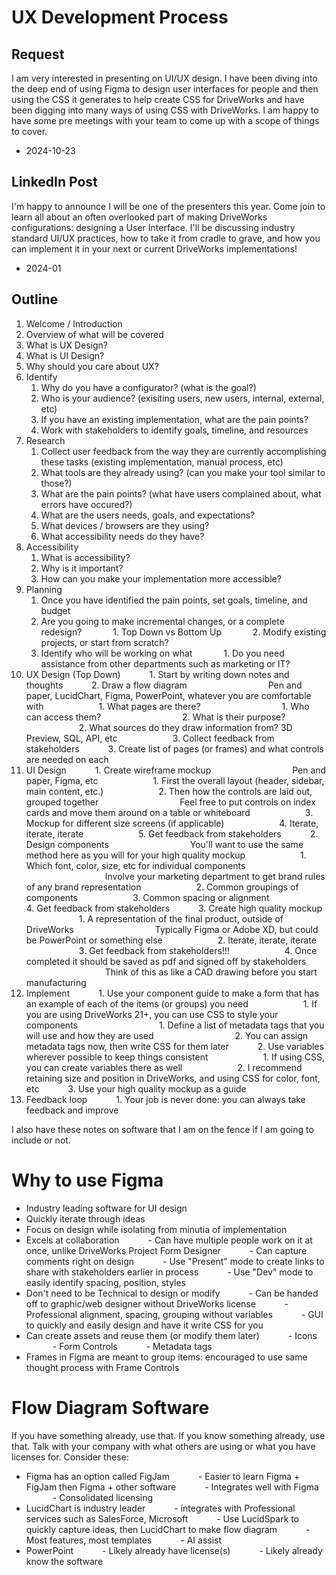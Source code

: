 # UX Development Process

## Request

I am very interested in presenting on UI/UX design. I have been diving into the deep end of using Figma to design user interfaces for people and then using the CSS it generates to help create CSS for DriveWorks and have been digging into many ways of using CSS with DriveWorks. I am happy to have some pre meetings with your team to come up with a scope of things to cover.

- 2024-10-23

## LinkedIn Post

I'm happy to announce I will be one of the presenters this year. Come join to learn all about an often overlooked part of making DriveWorks configurations: designing a User Interface. 
I'll be discussing industry standard UI/UX practices, how to take it from cradle to grave, and how you can implement it in your next or current DriveWorks implementations!

- 2024-01

## Outline

1. Welcome / Introduction
2. Overview of what will be covered
3. What is UX Design?
4. What is UI Design?
5. Why should you care about UX?
6. Identify
   1. Why do you have a configurator? (what is the goal?)
   2. Who is your audience? (exisiting users, new users, internal, external, etc)
   3. If you have an existing implementation, what are the pain points?
   4. Work with stakeholders to identify goals, timeline, and resources
7. Research
   1. Collect user feedback from the way they are currently accomplishing these tasks (existing implementation, manual process, etc)
   2. What tools are they already using? (can you make your tool similar to those?)
   3. What are the pain points? (what have users complained about, what errors have occured?)
   4. What are the users needs, goals, and expectations?
   5. What devices / browsers are they using?
   6. What accessibility needs do they have?
8. Accessibility
   1. What is accessibility?
   2. Why is it important?
   3. How can you make your implementation more accessible?
9. Planning
   1. Once you have identified the pain points, set goals, timeline, and budget
   2. Are you going to make incremental changes, or a complete redesign?
        1. Top Down vs Bottom Up
        2. Modify existing projects, or start from scratch?
   3. Identify who will be working on what
        1. Do you need assistance from other departments such as marketing or IT?
10. UX Design (Top Down)
      1.  Start by writing down notes and thoughts
      2.  Draw a flow diagram
                  Pen and paper, LucidChart, Figma, PowerPoint, whatever you are comfortable with
            1.  What pages are there?
                  1.  Who can access them?
                  2.  What is their purpose?
            2.  What sources do they draw information from? 3D Preview, SQL, API, etc
            3.  Collect feedback from stakeholders
      3.  Create list of pages (or frames) and what controls are needed on each
11. UI Design
      1.  Create wireframe mockup
                  Pen and paper, Figma, etc
            1.  First the overall layout (header, sidebar, main content, etc.)
            2.  Then how the controls are laid out, grouped together
                  Feel free to put controls on index cards and move them around on a table or whiteboard
            3.  Mockup for different size screens (if applicable)
            4.  Iterate, iterate, iterate
            5.  Get feedback from stakeholders
      2.  Design components
                  You'll want to use the same method here as you will for your high quality mockup
            1.  Which font, color, size, etc for individual components
                  Involve your marketing department to get brand rules of any brand representation
            2.  Common groupings of components
            3.  Common spacing or alignment
            4.  Get feedback from stakeholders
      3.  Create high quality mockup
            1.  A representation of the final product, outside of DriveWorks
                  Typically Figma or Adobe XD, but could be PowerPoint or something else
            2.  Iterate, iterate, iterate
            3.  Get feedback from stakeholders!!!
            4.  Once completed it should be saved as pdf and signed off by stakeholders
                  Think of this as like a CAD drawing before you start manufacturing
12. Implement
      1.  Use your component guide to make a form that has an example of each of the items (or groups) you need
            1.  If you are using DriveWorks 21+, you can use CSS to style your components
                  1.  Define a list of metadata tags that you will use and how they are used
                  2.  You can assign metadata tags now, then write CSS for them later
      2.  Use variables wherever possible to keep things consistent
            1.  If using CSS, you can create variables there as well
            2.  I recommend retaining size and position in DriveWorks, and using CSS for color, font, etc
      3.  Use your high quality mockup as a guide
13. Feedback loop
      1.  Your job is never done: you can always take feedback and improve

I also have these notes on software that I am on the fence if I am going to include or not.

# Why to use Figma

- Industry leading software for UI design
- Quickly iterate through ideas
- Focus on design while isolating from minutia of implementation
- Excels at collaboration
      - Can have multiple people work on it at once, unlike DriveWorks Project Form Designer
      - Can capture comments right on design
      - Use "Present" mode to create links to share with stakeholders earlier in process
      - Use "Dev" mode to easily identify spacing, position, styles
- Don't need to be Technical to design or modify
      - Can be handed off to graphic/web designer without DriveWorks license
      - Professional alignment, spacing, grouping without variables
      - GUI to quickly and easily design and have it write CSS for you
- Can create assets and reuse them (or modify them later)
      - Icons
      - Form Controls
      - Metadata tags
- Frames in Figma are meant to group items: encouraged to use same thought process with Frame Controls


# Flow Diagram Software

If you have something already, use that. If you know something already, use that. Talk with your company with what others are using or what you have licenses for. Consider these:

- Figma has an option called FigJam
      - Easier to learn Figma + FigJam then Figma + other software
      - Integrates well with Figma
      - Consolidated licensing
- LucidChart is industry leader
      - integrates with Professional services such as SalesForce, Microsoft 
      - Use LucidSpark to quickly capture ideas, then LucidChart to make flow diagram
      - Most features, most templates
      - AI assist
- PowerPoint
      - Likely already have license(s)
      - Likely already know the software